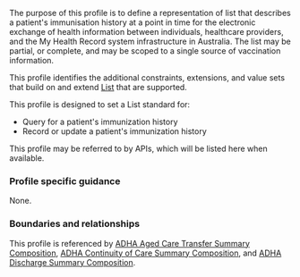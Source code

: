 The purpose of this profile is to define a representation of list that describes a patient's immunisation history at a point in time for the electronic exchange of health information between individuals, healthcare providers, and the My Health Record system infrastructure in Australia. The list may be partial, or complete, and may be scoped to a single source of vaccination information.

This profile identifies the additional constraints, extensions, and value sets that build on and extend [List](http://hl7.org/fhir/R4/list.html) that are supported. 

This profile is designed to set a List standard for:
* Query for a patient's immunization history
* Record or update a patient's immunization history

This profile may be referred to by APIs, which will be listed here when available.


### Profile specific guidance
None.


### Boundaries and relationships
This profile is referenced by 
[ADHA Aged Care Transfer Summary Composition](StructureDefinition-dh-composition-acts-1.html), 
[ADHA Continuity of Care Summary Composition](StructureDefinition-dh-composition-cocs-1.html), and
[ADHA Discharge Summary Composition](StructureDefinition-dh-composition-ds-1.html).
 
